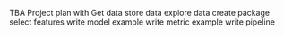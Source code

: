 TBA
Project plan with
Get data
store data
explore data
create package
select features
write model example
write metric example
write pipeline
